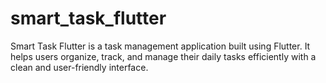 # smart_task_flutter
Smart Task Flutter is a task management application built using Flutter. It helps users organize, track, and manage their daily tasks efficiently with a clean and user-friendly interface.
